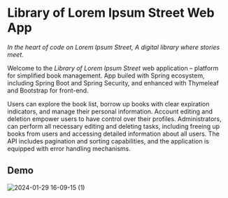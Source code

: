 # Library of Lorem Ipsum Street Web App
*In the heart of code on Lorem Ipsum Street,
A digital library where stories meet.*

Welcome to the *Library of Lorem Ipsum Street* web application – platform for simplified book management. App builed with  Spring ecosystem, including Spring Boot and Spring Security, and enhanced with Thymeleaf and Bootstrap for front-end.

 Users can explore the book list, borrow up books with clear expiration indicators, and manage their personal information. Account editing and deletion 
 empower users to have control over their profiles. Administrators, can perform all necessary editing and deleting tasks, including freeing up books from users 
 and accessing detailed information about all users. The API includes pagination and sorting capabilities, and the application is equipped with error handling mechanisms.

## Demo
![2024-01-29 16-09-15 (1)](https://github.com/Buraska/LibraryApp/assets/73584781/1657cda7-0859-4392-9260-f94865874ca0)
